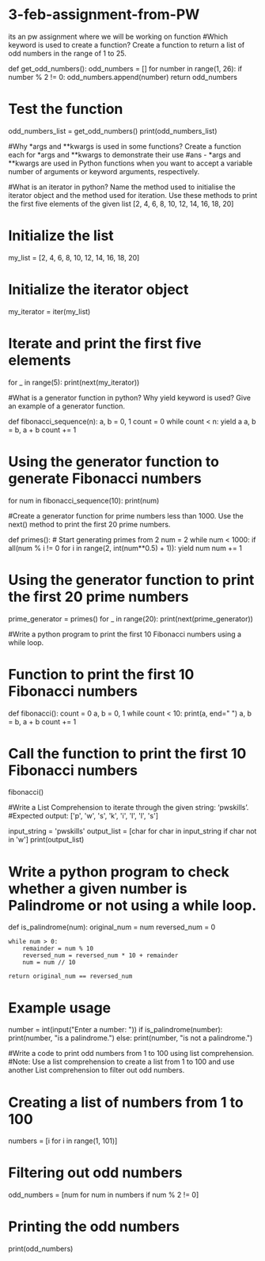 # 3-feb-assignment-from-PW
its an pw assignment where we will be working on function
#Which keyword is used to create a function? Create a function to return a list of odd numbers in the  range of 1 to 25. 



def get_odd_numbers():
    odd_numbers = []
    for number in range(1, 26):
        if number % 2 != 0:
            odd_numbers.append(number)
    return odd_numbers

# Test the function
odd_numbers_list = get_odd_numbers()
print(odd_numbers_list)


#Why *args and **kwargs is used in some functions? Create a function each for *args and **kwargs  to demonstrate their use
#ans - *args and **kwargs are used in Python functions when you want to accept a variable number of arguments or keyword arguments, respectively.

#What is an iterator in python? Name the method used to initialise the iterator object and the method  used for iteration. Use these methods to print the first five elements of the given list [2, 4, 6, 8, 10, 12, 14,  16, 18, 20]

# Initialize the list
my_list = [2, 4, 6, 8, 10, 12, 14, 16, 18, 20]

# Initialize the iterator object
my_iterator = iter(my_list)

# Iterate and print the first five elements
for _ in range(5):
    print(next(my_iterator))


#What is a generator function in python? Why yield keyword is used? Give an example of a generator  function.

def fibonacci_sequence(n):
    a, b = 0, 1
    count = 0
    while count < n:
        yield a
        a, b = b, a + b
        count += 1

# Using the generator function to generate Fibonacci numbers
for num in fibonacci_sequence(10):
    print(num)


#Create a generator function for prime numbers less than 1000. Use the next() method to print the  first 20 prime numbers. 

def primes():
    # Start generating primes from 2
    num = 2
    while num < 1000:
        if all(num % i != 0 for i in range(2, int(num**0.5) + 1)):
            yield num
        num += 1

# Using the generator function to print the first 20 prime numbers
prime_generator = primes()
for _ in range(20):
    print(next(prime_generator))


#Write a python program to print the first 10 Fibonacci numbers using a while loop. 

# Function to print the first 10 Fibonacci numbers
def fibonacci():
    count = 0
    a, b = 0, 1
    while count < 10:
        print(a, end=" ")
        a, b = b, a + b
        count += 1

# Call the function to print the first 10 Fibonacci numbers
fibonacci()


#Write a List Comprehension to iterate through the given string: ‘pwskills’. 
#Expected output: ['p', 'w', 's', 'k', 'i', 'l', 'l', 's']  


input_string = 'pwskills'
output_list = [char for char in input_string if char not in 'w']
print(output_list)


# Write a python program to check whether a given number is Palindrome or not using a while loop. 

def is_palindrome(num):
    original_num = num
    reversed_num = 0

    while num > 0:
        remainder = num % 10
        reversed_num = reversed_num * 10 + remainder
        num = num // 10

    return original_num == reversed_num

# Example usage
number = int(input("Enter a number: "))
if is_palindrome(number):
    print(number, "is a palindrome.")
else:
    print(number, "is not a palindrome.")


#Write a code to print odd numbers from 1 to 100 using list comprehension. 
#Note: Use a list comprehension to create a list from 1 to 100 and use another List comprehension to filter  out odd numbers. 


# Creating a list of numbers from 1 to 100
numbers = [i for i in range(1, 101)]

# Filtering out odd numbers
odd_numbers = [num for num in numbers if num % 2 != 0]

# Printing the odd numbers
print(odd_numbers)
